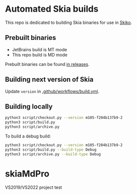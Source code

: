 # Automated Skia builds

This repo is dedicated to building Skia binaries for use in [Skiko](https://github.com/JetBrains/skiko).

## Prebuilt binaries

- JetBrains build is MT mode
- This repo build is MD mode

Prebuilt binaries can be found [in releases](https://github.com/programClown/skia-pack/releases).

## Building next version of Skia

Update `version` in [.github/workflows/build.yml](https://github.com/programClown/skia-pack/blob/master/.github/workflows/build.yml).

## Building locally

```sh
python3 script/checkout.py --version m105-f204b137b9-2
python3 script/build.py
python3 script/archive.py
```

To build a debug build:

```sh
python3 script/checkout.py --version m105-f204b137b9-2
python3 script/build.py --build-type Debug
python3 script/archive.py --build-type Debug
```

# skiaMdPro

VS2019/VS2022 project test